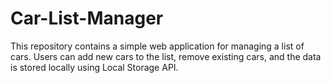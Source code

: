 # Car-List-Manager
This repository contains a simple web application for managing a list of cars. Users can add new cars to the list, remove existing cars, and the data is stored locally using Local Storage API. 

